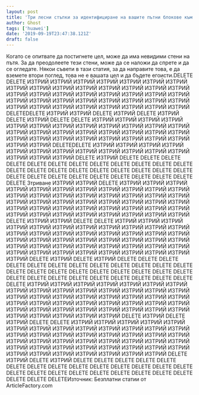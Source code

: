 ```yaml
---
layout: post
title: 'Три лесни стъпки за идентифициране на вашите пътни блокове към успеха'
author: Ghost
tags: ['huawei']
date: '2019-09-19T23:47:38.121Z'
draft: false
---
```


Когато се опитвате да постигнете цел, може да има невидими стени на пътя. За да преодолеете тези стени, може да се наложи да спрете и да се огледате. Някои съвети в тази статия, за да направите това, е да вземете втори поглед, това не е вашата цел и да бъдете егоисти.DELETE DELETE ИЗТРИЙ ИЗТРИЙ ИЗТРИЙ ИЗТРИЙ ИЗТРИЙ ИЗТРИЙ ИЗТРИЙ ИЗТРИЙ ИЗТРИЙ ИЗТРИЙ ИЗТРИЙ ИЗТРИЙ ИЗТРИЙ ИЗТРИЙ ИЗТРИЙ ИЗТРИЙ ИЗТРИЙ ИЗТРИЙ ИЗТРИЙ ИЗТРИЙ ИЗТРИЙ ИЗТРИЙ ИЗТРИЙ ИЗТРИЙ ИЗТРИЙ ИЗТРИЙ ИЗТРИЙ ИЗТРИЙ ИЗТРИЙ ИЗТРИЙ ИЗТРИЙ ИЗТРИЙ ИЗТРИЙ ИЗТРИЙ ИЗТРИЙ ИЗТРИЙ ИЗТРИЙ ИЗТРИЙ ИЗТРИЙ DELETEDELETE ИЗТРИЙ ИЗТРИЙ DELETE ИЗТРИЙ DELETE ИЗТРИЙ DELETE ИЗТРИЙ DELETE DELETE ИЗТРИЙ ИЗТРИЙ ИЗТРИЙ ИЗТРИЙ ИЗТРИЙ ИЗТРИЙ ИЗТРИЙ ИЗТРИЙ ИЗТРИЙ ИЗТРИЙ ИЗТРИЙ ИЗТРИЙ ИЗТРИЙ ИЗТРИЙ ИЗТРИЙ ИЗТРИЙ ИЗТРИЙ ИЗТРИЙ ИЗТРИЙ ИЗТРИЙ ИЗТРИЙ ИЗТРИЙ ИЗТРИЙ ИЗТРИЙ ИЗТРИЙ ИЗТРИЙ ИЗТРИЙ ИЗТРИЙ ИЗТРИЙ ИЗТРИЙ DELETEDELETE ИЗТРИЙ ИЗТРИЙ ИЗТРИЙ ИЗТРИЙ ИЗТРИЙ ИЗТРИЙ ИЗТРИЙ ИЗТРИЙ ИЗТРИЙ ИЗТРИЙ ИЗТРИЙ ИЗТРИЙ ИЗТРИЙ ИЗТРИЙ ИЗТРИЙ DELETE ИЗТРИЙ DELETE DELETE DELETE DELETE DELETE DELETE DELETE DELETE DELETE DELETE DELETE DELETE DELETE DELETE DELETE DELETE DELETE DELETE DELETE DELETE DELETE DELETE DELETE DELETE DELETE DELETE DELETE DELETE DELETE DELETE DELETE Зтриване ИЗТРИЙ ИЗТРИЙ DELETE ИЗТРИЙ ИЗТРИЙ ИЗТРИЙ ИЗТРИЙ ИЗТРИЙ ИЗТРИЙ ИЗТРИЙ ИЗТРИЙ ИЗТРИЙ ИЗТРИЙ ИЗТРИЙ ИЗТРИЙ ИЗТРИЙ ИЗТРИЙ ИЗТРИЙ ИЗТРИЙ ИЗТРИЙ ИЗТРИЙ ИЗТРИЙ ИЗТРИЙ ИЗТРИЙ ИЗТРИЙ ИЗТРИЙ ИЗТРИЙ ИЗТРИЙ ИЗТРИЙ ИЗТРИЙ ИЗТРИЙ ИЗТРИЙ ИЗТРИЙ ИЗТРИЙ ИЗТРИЙ ИЗТРИЙ ИЗТРИЙ ИЗТРИЙ ИЗТРИЙ ИЗТРИЙ ИЗТРИЙ ИЗТРИЙ ИЗТРИЙ ИЗТРИЙ ИЗТРИЙ ИЗТРИЙ DELETE ИЗТРИЙ ИЗТРИЙ DELETE DELETE ИЗТРИЙ ИЗТРИЙ ИЗТРИЙ ИЗТРИЙ ИЗТРИЙ ИЗТРИЙ ИЗТРИЙ ИЗТРИЙ ИЗТРИЙ ИЗТРИЙ ИЗТРИЙ ИЗТРИЙ ИЗТРИЙ ИЗТРИЙ ИЗТРИЙ ИЗТРИЙ ИЗТРИЙ ИЗТРИЙ ИЗТРИЙ ИЗТРИЙ ИЗТРИЙ ИЗТРИЙ ИЗТРИЙ ИЗТРИЙ ИЗТРИЙ ИЗТРИЙ ИЗТРИЙ ИЗТРИЙ ИЗТРИЙ ИЗТРИЙ ИЗТРИЙ ИЗТРИЙ ИЗТРИЙ ИЗТРИЙ ИЗТРИЙ ИЗТРИЙ ИЗТРИЙ ИЗТРИЙ ИЗТРИЙ ИЗТРИЙ ИЗТРИЙ ИЗТРИЙ ИЗТРИЙ ИЗТРИЙ DELETE ИЗТРИЙ DELETE ИЗТРИЙ DELETE DELETE DELETE DELETE DELETE DELETE DELETE DELETE DELETE DELETE DELETE DELETE DELETE DELETE DELETE DELETE DELETE DELETE DELETE DELETE DELETE DELETE DELETE DELETE DELETE DELETE DELETE DELETE DELETE DELETE DELETE ИЗТРИЙ ИЗТРИЙ ИЗТРИЙ ИЗТРИЙ ИЗТРИЙ ИЗТРИЙ ИЗТРИЙ ИЗТРИЙ ИЗТРИЙ ИЗТРИЙ ИЗТРИЙ ИЗТРИЙ ИЗТРИЙ ИЗТРИЙ ИЗТРИЙ ИЗТРИЙ ИЗТРИЙ ИЗТРИЙ ИЗТРИЙ ИЗТРИЙ ИЗТРИЙ ИЗТРИЙ ИЗТРИЙ ИЗТРИЙ ИЗТРИЙ ИЗТРИЙ ИЗТРИЙ ИЗТРИЙ ИЗТРИЙ ИЗТРИЙ ИЗТРИЙ ИЗТРИЙ ИЗТРИЙ ИЗТРИЙ ИЗТРИЙ ИЗТРИЙ ИЗТРИЙ ИЗТРИЙ ИЗТРИЙ ИЗТРИЙ ИЗТРИЙ ИЗТРИЙ ИЗТРИЙ ИЗТРИЙ DELETE ИЗТРИЙ DELETE ИЗТРИЙ DELETE DELETE ИЗТРИЙ ИЗТРИЙ ИЗТРИЙ ИЗТРИЙ ИЗТРИЙ ИЗТРИЙ ИЗТРИЙ ИЗТРИЙ ИЗТРИЙ ИЗТРИЙ ИЗТРИЙ ИЗТРИЙ ИЗТРИЙ ИЗТРИЙ ИЗТРИЙ ИЗТРИЙ ИЗТРИЙ ИЗТРИЙ ИЗТРИЙ ИЗТРИЙ ИЗТРИЙ ИЗТРИЙ ИЗТРИЙ ИЗТРИЙ ИЗТРИЙ ИЗТРИЙ ИЗТРИЙ ИЗТРИЙ ИЗТРИЙ ИЗТРИЙ ИЗТРИЙ ИЗТРИЙ ИЗТРИЙ ИЗТРИЙ ИЗТРИЙ ИЗТРИЙ ИЗТРИЙ ИЗТРИЙ ИЗТРИЙ ИЗТРИЙ ИЗТРИЙ ИЗТРИЙ ИЗТРИЙ ИЗТРИЙ DELETE ИЗТРИЙ DELETE ИЗТРИЙ DELETE DELETE DELETE DELETE DELETE DELETE DELETE DELETE DELETE DELETE DELETE DELETE DELETE DELETE DELETE DELETE DELETE DELETE DELETE DELETE DELETE DELETE DELETE DELETE DELETE DELETEИзточник: Безплатни статии от ArticleFactory.com
